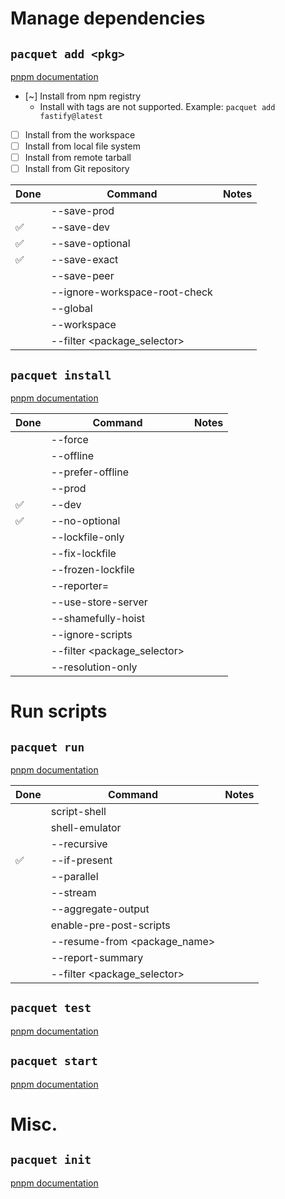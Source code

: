 # Manage dependencies

## `pacquet add <pkg>`

[pnpm documentation](https://pnpm.io/cli/add)

- [~] Install from npm registry
  - Install with tags are not supported. Example: `pacquet add fastify@latest`
- [ ] Install from the workspace
- [ ] Install from local file system
- [ ] Install from remote tarball
- [ ] Install from Git repository

| Done | Command                       | Notes |
|------|-------------------------------|-------|
|      | --save-prod                   |       |
| ✅    | --save-dev                    |       |
| ✅    | --save-optional               |       |
| ✅    | --save-exact                  |       |
|      | --save-peer                   |       |
|      | --ignore-workspace-root-check |       |
|      | --global                      |       |
|      | --workspace                   |       |
|      | --filter <package_selector>   |       |

## `pacquet install`

[pnpm documentation](https://pnpm.io/cli/install)

| Done | Command                     | Notes |
|------|-----------------------------|-------|
|      | --force                     |       |
|      | --offline                   |       |
|      | --prefer-offline            |       |
|      | --prod                      |       |
| ✅    | --dev                       |       |
| ✅    | --no-optional               |       |
|      | --lockfile-only             |       |
|      | --fix-lockfile              |       |
|      | --frozen-lockfile           |       |
|      | --reporter=<name>           |       |
|      | --use-store-server          |       |
|      | --shamefully-hoist          |       |
|      | --ignore-scripts            |       |
|      | --filter <package_selector> |       |
|      | --resolution-only           |       |

# Run scripts

## `pacquet run`

[pnpm documentation](https://pnpm.io/cli/run)

| Done | Command                      | Notes |
|------|------------------------------|-------|
|      | script-shell                 |       |
|      | shell-emulator               |       |
|      | --recursive                  |       |
| ✅    | --if-present                 |       |
|      | --parallel                   |       |
|      | --stream                     |       |
|      | --aggregate-output           |       |
|      | enable-pre-post-scripts      |       |
|      | --resume-from <package_name> |       |
|      | --report-summary             |       |
|      | --filter <package_selector>  |       |

## `pacquet test`

[pnpm documentation](https://pnpm.io/cli/test)

## `pacquet start`

[pnpm documentation](https://pnpm.io/cli/start)

# Misc.

## `pacquet init`

[pnpm documentation](https://pnpm.io/cli/init)
